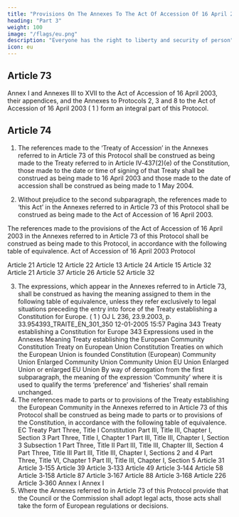 ```yaml
---
title: "Provisions On The Annexes To The Act Of Accession Of 16 April 2003"
heading: "Part 3"
weight: 100
image: "/flags/eu.png"
description: "Everyone has the right to liberty and security of person"
icon: eu
---
```




<!-- PART THREE -->

## Article 73

Annex I and Annexes III to XVII to the Act of Accession of 16 April 2003, their appendices, and the
Annexes to Protocols 2, 3 and 8 to the Act of Accession of 16 April 2003 ( 1 ) form an integral part of
this Protocol.

## Article 74

1. The references made to the ‘Treaty of Accession’ in the Annexes referred to in Article 73 of this Protocol shall be construed as being made to the Treaty referred to in Article IV‑437(2)(e) of the Constitution, those made to the date or time of signing of that Treaty shall be construed as being
made to 16 April 2003 and those made to the date of accession shall be construed as being made to 1 May 2004.

2. Without prejudice to the second subparagraph, the references made to ‘this Act’ in the Annexes referred to in Article 73 of this Protocol shall be construed as being made to the Act of Accession of 16 April 2003.

The references made to the provisions of the Act of Accession of 16 April 2003 in the Annexes referred to in Article 73 of this Protocol shall be construed as being made to this Protocol, in accordance with the following table of equivalence.
Act of Accession of 16 April 2003 Protocol

Article 21 Article 12
Article 22 Article 13
Article 24 Article 15
Article 32 Article 21
Article 37 Article 26
Article 52 Article 32

3. The expressions, which appear in the Annexes referred to in Article 73, shall be construed as
having the meaning assigned to them in the following table of equivalence, unless they refer
exclusively to legal situations preceding the entry into force of the Treaty establishing a Constitution
for Europe.
( 1 )
OJ L 236, 23.9.2003, p. 33.954393_TRAITE_EN_301_350
12-01-2005
15:57
Pagina 343
Treaty establishing a Constitution for Europe
343
Expressions used in the Annexes
Meaning
Treaty establishing the European Community
Constitution
Treaty on European Union Constitution
Treaties on which the European Union is founded Constitution
(European) Community Union
Enlarged Community Union
Community Union
EU Union
Enlarged Union or enlarged EU Union
By way of derogation from the first subparagraph, the meaning of the expression ‘Community’ where
it is used to qualify the terms ‘preference’ and ‘fisheries’ shall remain unchanged.
4. The references made to parts or to provisions of the Treaty establishing the European
Community in the Annexes referred to in Article 73 of this Protocol shall be construed as being
made to parts or to provisions of the Constitution, in accordance with the following table of
equivalence.
EC Treaty
Part Three, Title I
Constitution
Part III, Title III, Chapter I, Section 3
Part Three, Title I, Chapter 1 Part III, Title III, Chapter I, Section 3 Subsection 1
Part Three, Title II Part III, Title III, Chapter III, Section 4
Part Three, Title III Part III, Title III, Chapter I, Sections 2 and 4
Part Three, Title VI, Chapter 1 Part III, Title III, Chapter I, Section 5
Article 31 Article 3‑155
Article 39 Article 3‑133
Article 49 Article 3‑144
Article 58 Article 3‑158
Article 87 Article 3‑167
Article 88 Article 3‑168
Article 226 Article 3‑360
Annex I Annex I
5. Where the Annexes referred to in Article 73 of this Protocol provide that the Council or the
Commission shall adopt legal acts, those acts shall take the form of European regulations or
decisions.


